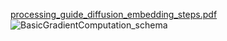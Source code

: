 [processing_guide_diffusion_embedding_steps.pdf](https://github.com/romybeaute/hypnomed/files/9601240/processing_guide_diffusion_embedding_steps.pdf)
![BasicGradientComputation_schema](https://user-images.githubusercontent.com/81311719/191084661-2b6cbdd4-fe91-401e-9932-fa8abaa76ac8.png)
